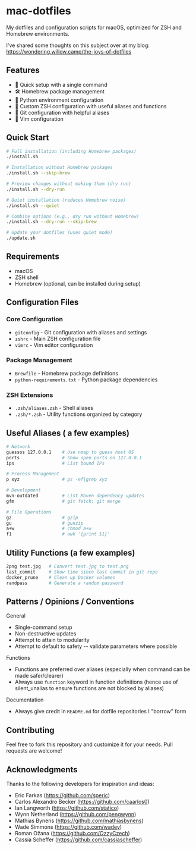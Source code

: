 # mac-dotfiles

My dotfiles and configuration scripts for macOS, optimized for ZSH and Homebrew environments.

I've shared some thoughts on this subject over at my blog: https://wondering.willow.camp/the-joys-of-dotfiles

## Features

- 🚀 Quick setup with a single command
- 🛠️ Homebrew package management
- 🐍 Python environment configuration
- 🎨 Custom ZSH configuration with useful aliases and functions
- 🔧 Git configuration with helpful aliases
- 📝 Vim configuration

## Quick Start

```bash
# Full installation (including Homebrew packages)
./install.sh

# Installation without Homebrew packages
./install.sh --skip-brew

# Preview changes without making them (dry run)
./install.sh --dry-run

# Quiet installation (reduces Homebrew noise)
./install.sh --quiet

# Combine options (e.g., dry run without Homebrew)
./install.sh --dry-run --skip-brew

# Update your dotfiles (uses quiet mode)
./update.sh
```

## Requirements

- macOS
- ZSH shell
- Homebrew (optional, can be installed during setup)

## Configuration Files

### Core Configuration
- `gitconfig` - Git configuration with aliases and settings
- `zshrc` - Main ZSH configuration file
- `vimrc` - Vim editor configuration

### Package Management
- `Brewfile` - Homebrew package definitions
- `python-requirements.txt` - Python package dependencies

### ZSH Extensions
- `.zsh/aliases.zsh` - Shell aliases
- `.zsh/*.zsh` - Utility functions organized by category

## Useful Aliases ( a few examples)

```bash
# Network
guessos 127.0.0.1    # Use nmap to guess host OS
ports                # Show open ports on 127.0.0.1
ips                  # List bound IPs

# Process Management
p xyz                # ps -ef|grep xyz

# Development
mvn-outdated         # List Maven dependency updates
gfm                  # git fetch; git merge

# File Operations
gz                   # gzip
gu                   # gunzip
a+w                  # chmod a+w
f1                   # awk '{print $1}'
```

## Utility Functions (a few examples)

```bash
2png test.jpg   # Convert test.jpg to test.png
last_commit     # Show time since last commit in git repo
docker_prune    # Clean up Docker volumes
randpass        # Generate a random password
```

## Patterns / Opinions / Conventions

General

- Single-command setup
- Non-destructive updates
- Attempt to attain to modularity
- Attempt to default to safety -- validate parameters where possible

Functions

- Functions are preferred over aliases (especially when command can be made safer/clearer)
- Always use `function` keyword in function definitions (hence use of silent_unalias to ensure functions are not blocked by aliases)

Documentation

- Always give credit in `README.md` for dotfile repositories I "borrow" form


## Contributing

Feel free to fork this repository and customize it for your needs. Pull requests are welcome!

## Acknowledgments

Thanks to the following developers for inspiration and ideas:

* Eric Farkas (https://github.com/speric)
* Carlos Alexandro Becker (https://github.com/caarlos0)
* Ian Langworth (https://github.com/statico)
* Wynn Netherland (https://github.com/pengwynn)
* Mathias Bynens (https://github.com/mathiasbynens)
* Wade Simmons (https://github.com/wadey)
* Roman Ožana (https://github.com/OzzyCzech)
* Cassia Scheffer (https://github.com/cassiascheffer)
